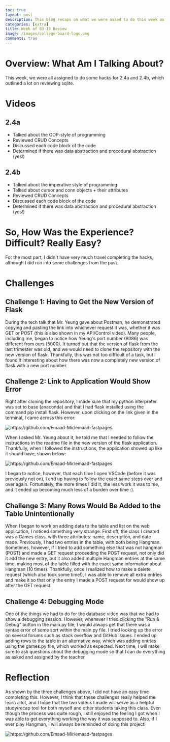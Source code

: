 ```yaml
---
toc: true
layout: post
description: This blog recaps on what we were asked to do this week as well as plans for the future. 
categories: [extra]
title: Week of 03-13 Review
image: /images/college-board-logo.png
comments: true
---
```


# Overview: What Am I Talking About?
This week, we were all assigned to do some hacks for 2.4a and 2.4b, which outlined a lot on reviewing sqlite. 
# Videos

## 2.4a
- Talked about the OOP-style of programming
- Reviewed CRUD Concepts
- Discussed each code block of the code
- Determined if there was data abstraction and procedural abstraction (yes!)

## 2.4b
- Talked about the imperative style of programming
- Talked about cursor and conn objects + their attributes
- Reviewed CRUD Concepts
- Discussed each code block of the code
- Determined if there was data abstraction and procedural abstraction (yes!)


# So, How Was the Experience? Difficult? Really Easy?

For the most part, I didn't have very much travel completing the hacks, although I did run into some challenges from the past. 

# Challenges

## Challenge 1: Having to Get the New Version of Flask

During the tech talk that Mr. Yeung gave about Postman, he demonstrated copying and pasting the link into whichever request it was, whether it was GET or POST (this is also shown in my API/Control video). Many people, including me, began to notice how Yeung's port number (8086) was different from ours (5000). It turned out that the version of flask from the last trimester was old, and we would need to clone the repository with the new version of flask. Thankfully, this was not too difficult of a task, but I found it interesting about how there was now a completely new version of flask with a new port number.

## Challenge 2: Link to Application Would Show Error

Right after cloning the repository, I made sure that my python interpreter was set to base (anaconda) and that I had flask installed using the command pip install flask. However, upon clicking on the link given in the terminal, I came across this error:

![]({{site.baseurl}}/images/operationerror.png "https://github.com/Emaad-Mir/emaad-fastpages")

When I asked Mr. Yeung about it, he told me that I needed to follow the instructions in the readme file in the new version of the flask application. Thankfully, when I followed the instructions, the application showed up like it should have, shown below:

![]({{site.baseurl}}/images/yay.png "https://github.com/Emaad-Mir/emaad-fastpages")

I began to notice, however, that each time I open VSCode (before it was previously not on), I end up having to follow the exact same steps over and over again. Fortunately, the more times I did it, the less work it was to me, and it ended up becoming much less of a burden over time :).

## Challenge 3: Many Rows Would Be Added to the Table Unintentionally

When I began to work on adding data to the table and list on the web application, I noticed something very strange. First off, the class I created was a Games class, with three attributes: name, description, and date made. Previously, I had two entries in the table, with both being Hangman. Sometimes, however, if I tried to add something else that was not hangman (POST) and made a GET request proceeding the POST request, not only did it add the new entry, but it also added multiple Hangman entries at the same time, making most of the table filled with the exact same information about Hangman (10 times). Thankfully, once I realized how to make a delete request (which also took some time!), I was able to remove all extra entries and make it so that only the entry I made a POST request for would show up after the GET request.


## Challenge 4: Debugging Mode

One of the things we had to do for the database video was that we had to show a debugging session. However, whenever I tried clicking the "Run & Debug" button in the main.py file, I would always get that there was a syntax error of some sort within the main.py file. I tried looking up the error on several forums such as stack overflow and GitHub issues. I ended up adding rows to the table in an alternative way, which was adding entries using the games.py file, which worked as expected. Next time, I will make sure to ask questions about the debugging mode so that I can do everything as asked and assigned by the teacher.


# Reflection

As shown by the three challenges above, I did not have an easy time completing this. However, I think that these challenges really helped me learn a lot, and I hope that the two videos I made will serve as a helpful study/recap tool for both myself and other students taking this class. Even though the process was quite rough, I still enjoyed the feeling I got when I was able to get everything working the way it was supposed to. Also, if I ever play Hangman, I will always be reminded of doing this project!


![]({{site.baseurl}}/images/hangman.png "https://github.com/Emaad-Mir/emaad-fastpages")






